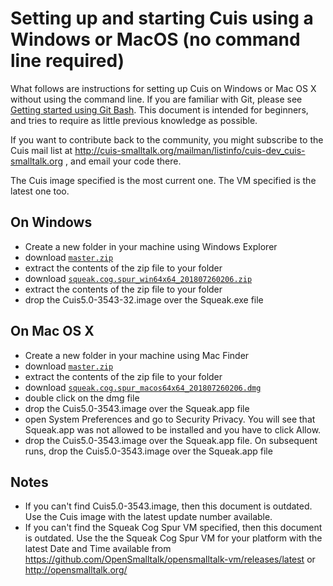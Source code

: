 # Setting up and starting Cuis using a Windows or MacOS (no command line required) #

What follows are instructions for setting up Cuis on Windows or Mac OS X without using the command line. If you are familiar with Git, please see [Getting started using Git Bash](GettingStarted.md). This document is intended for beginners, and tries to require as little previous knowledge as possible.

If you want to contribute back to the community, you might subscribe to the Cuis mail list at http://cuis-smalltalk.org/mailman/listinfo/cuis-dev_cuis-smalltalk.org , and email your code there.

The Cuis image specified is the most current one. The VM specified is the latest one too.

## On Windows ##
* Create a new folder in your machine using Windows Explorer
* download [`master.zip`](https://github.com/Cuis-Smalltalk/Cuis-Smalltalk-Dev/archive/master.zip)
* extract the contents of the zip file to your folder
* download [`squeak.cog.spur_win64x64_201807260206.zip`](https://github.com/OpenSmalltalk/opensmalltalk-vm/releases/download/201807260206/squeak.cog.spur_win64x64_201807260206.zip)
* extract the contents of the zip file to your folder
* drop the Cuis5.0-3543-32.image over the Squeak.exe file

## On Mac OS X ##
* Create a new folder in your machine using Mac Finder
* download [`master.zip`](https://github.com/Cuis-Smalltalk/Cuis-Smalltalk-Dev/archive/master.zip)
* extract the contents of the zip file to your folder
* download [`squeak.cog.spur_macos64x64_201807260206.dmg`](https://github.com/OpenSmalltalk/opensmalltalk-vm/releases/download/201807260206/squeak.cog.spur_macos64x64_201807260206.dmg)
* double click on the dmg file
* drop the Cuis5.0-3543.image over the Squeak.app file
* open System Preferences and go to Security Privacy. You will see that Squeak.app was not allowed to be installed and you have to click Allow.
* drop the Cuis5.0-3543.image over the Squeak.app file. On subsequent runs, drop the Cuis5.0-3543.image over the Squeak.app file

## Notes ##
* If you can't find Cuis5.0-3543.image, then this document is outdated. Use the Cuis image with the latest update number available.
* If you can't find the Squeak Cog Spur VM specified, then this document is outdated. Use the the Squeak Cog Spur VM for your platform with the latest Date and Time available from https://github.com/OpenSmalltalk/opensmalltalk-vm/releases/latest or http://opensmalltalk.org/
